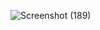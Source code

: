 ![Screenshot (189)](https://github.com/user-attachments/assets/bf854ce4-b024-4f7c-88a0-b06a0fb97309)
